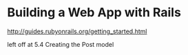 Building a Web App with Rails
==============================

http://guides.rubyonrails.org/getting_started.html

left off at 5.4 Creating the Post model
